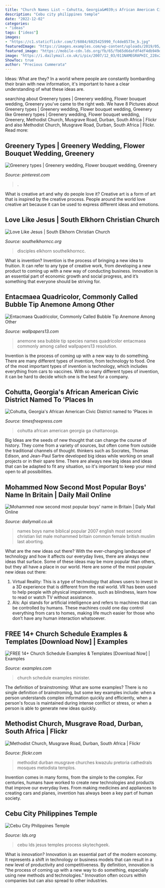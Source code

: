 ```yaml
---
title: "Church Names List ~ Cohutta, Georgia&#039;s African American Civic District Named To &#039;places In"
description: "Cebu city philippines temple"
date: "2022-12-02"
categories:
- "ideas"
tags: ["ideas"]
images:
- "https://c1.staticflickr.com/7/6084/6025425990_fc4de8573e_b.jpg"
featuredImage: "https://images.examples.com/wp-content/uploads/2019/05/church-Minister-Schedule.jpg"
featured_image: "https://mobile-cdn.lds.org/fb/65/fb65d6dafdf4df4db949d50af146cdbec21cb0c1/cebu_philippines_temple_sunset.jpg"
image: "https://i.dailymail.co.uk/i/pix/2007/12_03/011NAMEGRAPHIC_228x241.jpg"
ShowToc: true
author: "Precious Cummerata"
---
```



Ideas: What are they?
In a world where people are constantly bombarding their brain with new information, it's important to have a clear understanding of what these ideas are.

	

		
searching about Greenery types | Greenery wedding, Flower bouquet wedding, Greenery you've came to the right web. We have 8 Pictures about Greenery types | Greenery wedding, Flower bouquet wedding, Greenery like Greenery types | Greenery wedding, Flower bouquet wedding, Greenery, Methodist Church, Musgrave Road, Durban, South Africa | Flickr and also Methodist Church, Musgrave Road, Durban, South Africa | Flickr. Read more:
		
    
## Greenery Types | Greenery Wedding, Flower Bouquet Wedding, Greenery

<img loading=lazy src="https://i.pinimg.com/736x/c0/ec/f3/c0ecf3f59815220d14b46f3ac62c64a7.jpg" onerror="this.onerror=null;this.src='https://tse1.mm.bing.net/th?id=OIP.mLoRvQ2_nIX_2NIGe7CeiAAAAA&amp;pid=15.1';" alt="Greenery types | Greenery wedding, Flower bouquet wedding, Greenery">

_Source: pinterest.com_

>. 

	

What is creative art and why do people love it?
Creative art is a form of art that is inspired by the creative process. People around the world love creative art because it can be used to express different ideas and emotions.

    
## Love Like Jesus | South Elkhorn Christian Church

<img loading=lazy src="http://www.southelkhorncc.org/wp-content/uploads/2020/10/Disciples-Love-Like-Jesus-Full-scaled.jpg" onerror="this.onerror=null;this.src='https://tse1.mm.bing.net/th?id=OIP.c0O5awAH-iHYD1nheuArUQHaD0&amp;pid=15.1';" alt="Love Like Jesus | South Elkhorn Christian Church">

_Source: southelkhorncc.org_

>disciples elkhorn southelkhorncc. 

	

What is invention?
Invention is the process of bringing a new idea to fruition. It can refer to any type of creative work, from developing a new product to coming up with a new way of conducting business. Innovation is an essential part of economic growth and social progress, and it’s something that everyone should be striving for.

    
## Entacmaea Quadricolor, Commonly Called Bubble Tip Anemone Among Other

<img loading=lazy src="http://www.wallpapers13.com/wp-content/uploads/2016/02/Entacmaea-quadricolor-commonly-called-bubble-tip-anemone-among-other-people-names-is-a-species-of-sea-anemone-family-Actiniidae.jpg" onerror="this.onerror=null;this.src='https://tse1.mm.bing.net/th?id=OIP.Ra7AIsM5gXeXvjMLofjvaQHaEo&amp;pid=15.1';" alt="Entacmaea Quadricolor, Commonly Called Bubble Tip Anemone Among Other">

_Source: wallpapers13.com_

>anemone sea bubble tip species names quadricolor entacmaea commonly among called wallpapers13 resolution. 

	

Invention is the process of coming up with a new way to do something. There are many different types of invention, from technology to food. One of the most important types of invention is technology, which includes everything from cars to vaccines. With so many different types of invention, it can be hard to decide which one is the best for a company.

    
## Cohutta, Georgia&#039;s African American Civic District Named To &#039;Places In

<img loading=lazy src="https://media.timesfreepress.com/img/photos/2020/11/29/1606674353_11xx20b00-ga-sites-461_gs_t1000_h0489d095f87c51356c7edffd7afadff0bd191d89.jpg" onerror="this.onerror=null;this.src='https://tse3.mm.bing.net/th?id=OIP.cltbT2PJcb1Tkl2cKavo0QHaFF&amp;pid=15.1';" alt="Cohutta, Georgia&#039;s African American Civic District named to &#039;Places in">

_Source: timesfreepress.com_

>cohutta african american georgia ga chattanooga. 

	

Big Ideas are the seeds of new thought that can change the course of history. They come from a variety of sources, but often come from outside the traditional channels of thought. thinkers such as Socrates, Thomas Edison, and Jean-Paul Sartre developed big ideas while working on small projects or in their spare time. There are always new big ideas and ideas that can be adapted to fit any situation, so it's important to keep your mind open to all possibilities.

    
## Mohammed Now Second Most Popular Boys&#039; Name In Britain | Daily Mail Online

<img loading=lazy src="https://i.dailymail.co.uk/i/pix/2007/12_03/011NAMEGRAPHIC_228x241.jpg" onerror="this.onerror=null;this.src='https://tse4.mm.bing.net/th?id=OIP.umYRhHUd4Jtn0v-5jUcE3gAAAA&amp;pid=15.1';" alt="Mohammed now second most popular boys&#039; name in Britain | Daily Mail Online">

_Source: dailymail.co.uk_

>names boys name biblical popular 2007 english most second christian list male mohammed britain common female british muslim last aborting. 

	

What are the new ideas out there?
With the ever-changing landscape of technology and how it affects our everyday lives, there are always new ideas that surface. Some of these ideas may be more popular than others, but they all have a place in our world. Here are some of the most popular new ideas out there: 
1. Virtual Reality: This is a type of technology that allows users to invest in a 3D experience that is different from the real world. VR has been used to help people with physical impairments, such as blindness, learn how to read or watch TV without assistance. 
2. AIs: Api stands for artificial intelligence and refers to machines that can be controlled by humans. These machines could one day control everything from cars to homes, making life much easier for those who don’t have any human interaction whatsoever. 

    
## FREE 14+ Church Schedule Examples &amp; Templates [Download Now] | Examples

<img loading=lazy src="https://images.examples.com/wp-content/uploads/2019/05/church-Minister-Schedule.jpg" onerror="this.onerror=null;this.src='https://tse1.mm.bing.net/th?id=OIP.3nb6P4vS9_dRmG8x_uwZBgAAAA&amp;pid=15.1';" alt="FREE 14+ Church Schedule Examples &amp; Templates [Download Now] | Examples">

_Source: examples.com_

>church schedule examples minister. 

	

The definition of brainstroming: What are some examples?
There is no single definition of brainstroming, but some key examples include: when a person understands complex information quickly and efficiently, when a person's focus is maintained during intense conflict or stress, or when a person is able to generate new ideas quickly.

    
## Methodist Church, Musgrave Road, Durban, South Africa | Flickr

<img loading=lazy src="https://c1.staticflickr.com/7/6084/6025425990_fc4de8573e_b.jpg" onerror="this.onerror=null;this.src='https://tse3.mm.bing.net/th?id=OIP.XcW-qrVpSmn3G-v5SkiznwHaFE&amp;pid=15.1';" alt="Methodist Church, Musgrave Road, Durban, South Africa | Flickr">

_Source: flickr.com_

>methodist durban musgrave churches kwazulu pretoria cathedrals mosques metodista templos. 

	

Invention comes in many forms, from the simple to the complex. For centuries, humans have worked to create new technologies and products that improve our everyday lives. From making medicines and appliances to creating cars and planes, invention has always been a key part of human society.

    
## Cebu City Philippines Temple

<img loading=lazy src="https://mobile-cdn.lds.org/fb/65/fb65d6dafdf4df4db949d50af146cdbec21cb0c1/cebu_philippines_temple_sunset.jpg" onerror="this.onerror=null;this.src='https://tse2.mm.bing.net/th?id=OIP.sp0Zt2Vq_f4763Q3GRjWugHaEo&amp;pid=15.1';" alt="Cebu City Philippines Temple">

_Source: lds.org_

>cebu lds jesus temples process skytechgeek. 

	

What is innovation?
Innovation is an essential part of the modern economy. It represents a shift in technology or business models that can result in a new level of productivity and competitiveness. By definition, innovation is “the process of coming up with a new way to do something, especially using new methods and technologies.” Innovation often occurs within companies but can also spread to other industries.

